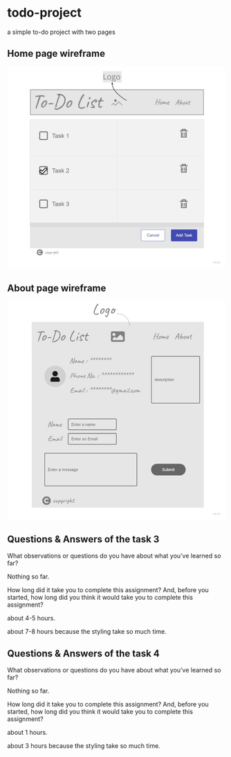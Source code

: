 # todo-project
a simple to-do project with two pages

## Home page wireframe

![home wireframe](./pic/to-do%20list%202.jpg)

## About page wireframe

![about wireframe](./pic/About%20Page.jpg)


## Questions & Answers of the task 3

What observations or questions do you have about what you’ve learned so far?

Nothing so far.  

How long did it take you to complete this assignment? And, before you started, how long did you think it would take you to complete this assignment?

about 4-5 hours.

about 7-8 hours because the styling take so much time.


## Questions & Answers of the task 4

What observations or questions do you have about what you’ve learned so far?

Nothing so far.  

How long did it take you to complete this assignment? And, before you started, how long did you think it would take you to complete this assignment?

about 1 hours.

about 3 hours because the styling take so much time.